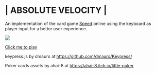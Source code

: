 # | ABSOLUTE VELOCITY |

An implementation of the card game [Speed](https://en.wikipedia.org/wiki/Speed_(card_game)) online using the keyboard as player input for a better user experience.

![](./speed.gif)

[Click me to play](https://1speed.tinman1.repl.co/)



keypress.js by dmauro at https://github.com/dmauro/Keypress/

Poker cards assets by ahai-8 at https://ahai-8.itch.io/little-poker